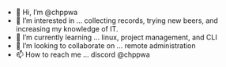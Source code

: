 - 👋 Hi, I’m @chppwa
- 👀 I’m interested in ... collecting records, trying new beers, and increasing my knowledge of IT.
- 🌱 I’m currently learning ... linux, project management, and CLI
- 💞️ I’m looking to collaborate on ... remote administration 
- 📫 How to reach me ... discord @chppwa

<!---
chppwa/chppwa is a ✨ special ✨ repository because its `README.md` (this file) appears on your GitHub profile.
You can click the Preview link to take a look at your changes.
--->
